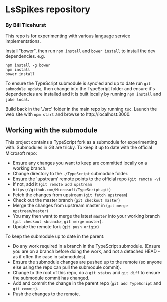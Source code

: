 # LsSpikes repository
### By Bill Ticehurst

This repo is for experimenting with various language service implementations.

Install "bower", then run `npm install` and `bower install` to install the dev dependencies. e.g.

```
npm install -g bower
npm install
bower install
```

To ensure the TypeScript submodule is sync'ed and up to date run `git submodule update`, then change into the TypeScript folder and ensure it's dependencies are installed and it is built locally by running `npm install` and `jake local`.

Build back in the './src' folder in the main repo by running `tsc`.  Launch the web site with `npm start` and browse to http://localhost:3000.

## Working with the submodule
This project contains a TypeScript fork as a submodule for experimenting with. Submodules in Git are tricky. To keep it up to date with the official Microsoft repo:

 - Ensure any changes you want to keep are committed locally on a working branch.
 - Change directory to the `./TypeScript` submodule folder.
 - Ensure the 'upstream' remote points to the official repo (`git remote -v`)
 - If not, add it (`git remote add upstream https://github.com/Microsoft/TypeScript.git`)
 - Fetch the changes from upstream (`git fetch upstream`)
 - Check out the master branch (`git checkout master`)
 - Merge the changes from upstream master in (`git merge upstream/master`)
 - You may then want to merge the latest `master` into your working branch (`git checkout <branch>`, `git merge master`).
 - Update the remote fork (`git push origin`)

To keep the submodule up to date in the parent:

 - Do any work required in a branch in the TypeScript submodule. (Ensure you are on a branch before doing the work, and not a detached HEAD - as if often the case in submodules).
 - Ensure the submodule changes are pushed up to the remote (so anyone else using the repo can pull the submodule commit).
 - Change to the root of this repo, do a `git status` and `git diff` to ensure the submodule commit has changed.
 - Add and commit the change in the parent repo (`git add TypeScript` and `git commit`).
 - Push the changes to the remote.
